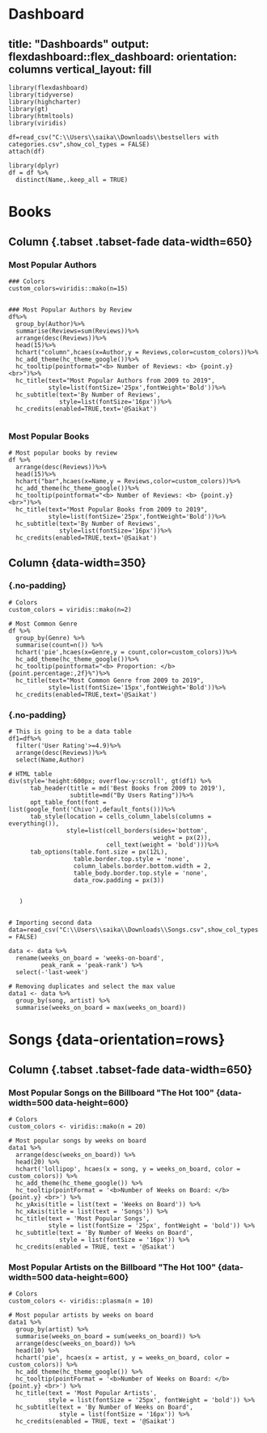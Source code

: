 # Dashboard
title: "Dashboards"
output: 
  flexdashboard::flex_dashboard:
    orientation: columns
    vertical_layout: fill
---

```{r setup, include=FALSE}
library(flexdashboard)
library(tidyverse)
library(highcharter)
library(gt)
library(htmltools)
library(viridis)
```


```{r}
df=read_csv("C:\\Users\\saika\\Downloads\\bestsellers with categories.csv",show_col_types = FALSE)
attach(df)
```


```{r}
library(dplyr)
df = df %>% 
  distinct(Name,.keep_all = TRUE) 
```

Books
================================================================================

Column {.tabset .tabset-fade data-width=650}
--------------------------------------------------------------------------------

### Most Popular Authors

```{r}
### Colors
custom_colors=viridis::mako(n=15)


### Most Popular Authors by Review
df%>%
  group_by(Author)%>%
  summarise(Reviews=sum(Reviews))%>%
  arrange(desc(Reviews))%>%
  head(15)%>%
  hchart("column",hcaes(x=Author,y = Reviews,color=custom_colors))%>%
  hc_add_theme(hc_theme_google())%>%
  hc_tooltip(pointformat="<b> Number of Reviews: <b> {point.y} <br>")%>%
  hc_title(text="Most Popular Authors from 2009 to 2019",
           style=list(fontSize='25px',fontWeight='Bold'))%>%
  hc_subtitle(text='By Number of Reviews',
              style=list(fontSize='16px'))%>%
  hc_credits(enabled=TRUE,text='@Saikat')


```

### Most Popular Books

```{r}
# Most popular books by review 
df %>%
  arrange(desc(Reviews))%>%
  head(15)%>%
  hchart("bar",hcaes(x=Name,y = Reviews,color=custom_colors))%>%
  hc_add_theme(hc_theme_google())%>%
  hc_tooltip(pointformat="<b> Number of Reviews: <b> {point.y} <br>")%>%
  hc_title(text="Most Popular Books from 2009 to 2019",
           style=list(fontSize='25px',fontWeight='Bold'))%>%
  hc_subtitle(text='By Number of Reviews',
              style=list(fontSize='16px'))%>%
  hc_credits(enabled=TRUE,text='@Saikat')
```

Column {data-width=350}
--------------------------------------------------------------------------------
### {.no-padding}

```{r}
# Colors
custom_colors = viridis::mako(n=2)

# Most Common Genre
df %>%
  group_by(Genre) %>%
  summarise(count=n()) %>%
  hchart('pie',hcaes(x=Genre,y = count,color=custom_colors))%>%
  hc_add_theme(hc_theme_google())%>%
  hc_tooltip(pointformat="<b> Proportion: </b> {point.percentage:,2f}%")%>%
  hc_title(text="Most Common Genre from 2009 to 2019",
           style=list(fontSize='15px',fontWeight='Bold'))%>%
  hc_credits(enabled=TRUE,text='@Saikat')
```

### {.no-padding}

```{r}
# This is going to be a data table
df1=df%>%
  filter('User Rating'>=4.9)%>%
  arrange(desc(Reviews))%>%
  select(Name,Author)

# HTML table
div(style='height:600px; overflow-y:scroll', gt(df1) %>%
      tab_header(title = md('Best Books from 2009 to 2019'),
                 subtitle=md("By Users Rating"))%>%
      opt_table_font(font = list(google_font('Chivo'),default_fonts()))%>%
      tab_style(location = cells_column_labels(columns = everything()),
                style=list(cell_borders(sides='bottom',
                                        weight = px(2)),
                           cell_text(weight = 'bold')))%>%
      tab_options(table.font.size = px(12L),
                  table.border.top.style = 'none',
                  column_labels.border.bottom.width = 2,
                  table_body.border.top.style = 'none',
                  data_row.padding = px(3)) 


   )
  
```


```{r}
# Importing second data
data=read_csv("C:\\Users\\saika\\Downloads\\Songs.csv",show_col_types = FALSE)

data <- data %>% 
  rename(weeks_on_board = 'weeks-on-board',
         peak_rank = 'peak-rank') %>% 
  select(-'last-week')

# Removing duplicates and select the max value
data1 <- data %>% 
  group_by(song, artist) %>% 
  summarise(weeks_on_board = max(weeks_on_board))

```

Songs {data-orientation=rows}
=======================================================================
Column {.tabset .tabset-fade data-width=650}
-----------------------------------------------------------------------

### Most Popular Songs on the Billboard "The Hot 100" {data-width=500 data-height=600}

```{r fig.height=5}
# Colors
custom_colors <- viridis::mako(n = 20)

# Most popular songs by weeks on board
data1 %>% 
  arrange(desc(weeks_on_board)) %>% 
  head(20) %>% 
  hchart('lollipop', hcaes(x = song, y = weeks_on_board, color = custom_colors)) %>% 
  hc_add_theme(hc_theme_google()) %>% 
  hc_tooltip(pointFormat = '<b>Number of Weeks on Board: </b> {point.y} <br>') %>% 
  hc_yAxis(title = list(text = 'Weeks on Board')) %>% 
  hc_xAxis(title = list(text = 'Songs')) %>% 
  hc_title(text = 'Most Popular Songs',
           style = list(fontSize = '25px', fontWeight = 'bold')) %>% 
  hc_subtitle(text = 'By Number of Weeks on Board',
              style = list(fontSize = '16px')) %>% 
  hc_credits(enabled = TRUE, text = '@Saikat')
```


### Most Popular Artists on the Billboard "The Hot 100" {data-width=500 data-height=600}

```{r fig.height=5}
# Colors
custom_colors <- viridis::plasma(n = 10)

# Most popular artists by weeks on board
data1 %>% 
  group_by(artist) %>% 
  summarise(weeks_on_board = sum(weeks_on_board)) %>% 
  arrange(desc(weeks_on_board)) %>% 
  head(10) %>% 
  hchart('pie', hcaes(x = artist, y = weeks_on_board, color = custom_colors)) %>% 
  hc_add_theme(hc_theme_google()) %>% 
  hc_tooltip(pointFormat = '<b>Number of Weeks on Board: </b> {point.y} <br>') %>% 
  hc_title(text = 'Most Popular Artists',
           style = list(fontSize = '25px', fontWeight = 'bold')) %>% 
  hc_subtitle(text = 'By Number of Weeks on Board',
              style = list(fontSize = '16px')) %>% 
  hc_credits(enabled = TRUE, text = '@Saikat')
```
